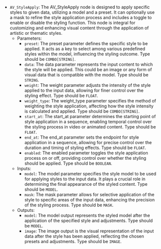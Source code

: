 - `AV_StyleApply`: The AV_StyleApply node is designed to apply specific styles to given data, utilizing a model and a preset. It can optionally use a mask to refine the style application process and includes a toggle to enable or disable the styling function. This node is integral for customizing and enhancing visual content through the application of artistic or thematic styles.
    - Parameters:
        - `preset`: The preset parameter defines the specific style to be applied. It acts as a key to select among various predefined styles within the model, influencing the styling outcome. Type should be `COMBO[STRING]`.
        - `data`: The data parameter represents the input content to which the style will be applied. This could be an image or any form of visual data that is compatible with the model. Type should be `STRING`.
        - `weight`: The weight parameter adjusts the intensity of the style applied to the input data, allowing for finer control over the styling effect. Type should be `FLOAT`.
        - `weight_type`: The weight_type parameter specifies the method of weighting the style application, affecting how the style intensity is calculated and applied. Type should be `COMBO[STRING]`.
        - `start_at`: The start_at parameter determines the starting point of style application in a sequence, enabling temporal control over the styling process in video or animated content. Type should be `FLOAT`.
        - `end_at`: The end_at parameter sets the endpoint for style application in a sequence, allowing for precise control over the duration and timing of styling effects. Type should be `FLOAT`.
        - `enabled`: The enabled parameter toggles the style application process on or off, providing control over whether the styling should be applied. Type should be `BOOLEAN`.
    - Inputs:
        - `model`: The model parameter specifies the style model to be used for applying styles to the input data. It plays a crucial role in determining the final appearance of the styled content. Type should be `MODEL`.
        - `mask`: The mask parameter allows for selective application of the style to specific areas of the input data, enhancing the precision of the styling process. Type should be `MASK`.
    - Outputs:
        - `model`: The model output represents the styled model after the application of the specified style and adjustments. Type should be `MODEL`.
        - `image`: The image output is the visual representation of the input data after the style has been applied, reflecting the chosen presets and adjustments. Type should be `IMAGE`.
